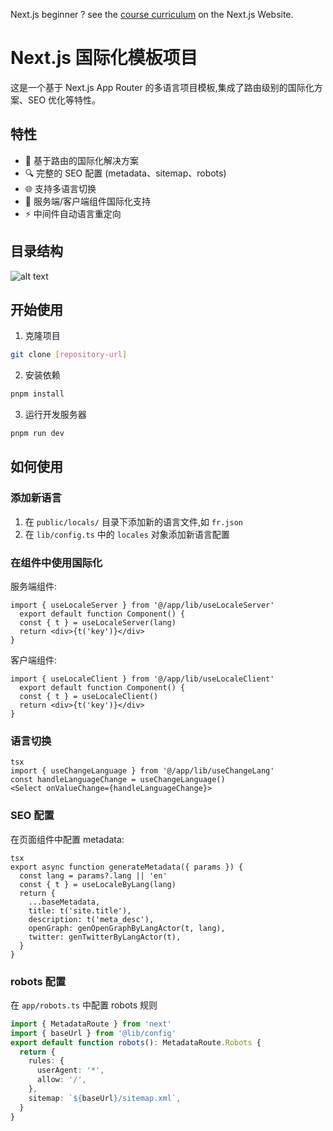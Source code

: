 <!-- markdownlint-disable -->

Next.js beginner ? see the [course curriculum](https://nextjs.org/learn) on the Next.js Website.

# Next.js 国际化模板项目

这是一个基于 Next.js App Router 的多语言项目模板,集成了路由级别的国际化方案、SEO 优化等特性。

## 特性

- 📖 基于路由的国际化解决方案
- 🔍 完整的 SEO 配置 (metadata、sitemap、robots)
- 🌐 支持多语言切换
- 🎯 服务端/客户端组件国际化支持
- ⚡️ 中间件自动语言重定向

## 目录结构

![alt text](image.png)

## 开始使用

1. 克隆项目

```bash
git clone [repository-url]
```

2. 安装依赖

```bash
pnpm install
```

3. 运行开发服务器

```bash
pnpm run dev
```


## 如何使用

### 添加新语言

1. 在 `public/locals/` 目录下添加新的语言文件,如 `fr.json`
2. 在 `lib/config.ts` 中的 `locales` 对象添加新语言配置

### 在组件中使用国际化

服务端组件:

```tsx
import { useLocaleServer } from '@/app/lib/useLocaleServer'
  export default function Component() {
  const { t } = useLocaleServer(lang)
  return <div>{t('key')}</div>
}
```

客户端组件:

```tsx
import { useLocaleClient } from '@/app/lib/useLocaleClient'
  export default function Component() {
  const { t } = useLocaleClient()
  return <div>{t('key')}</div>
}
```

### 语言切换

```
tsx
import { useChangeLanguage } from '@/app/lib/useChangeLang'
const handleLanguageChange = useChangeLanguage()
<Select onValueChange={handleLanguageChange}>
```


### SEO 配置

在页面组件中配置 metadata:

```
tsx
export async function generateMetadata({ params }) {
  const lang = params?.lang || 'en'
  const { t } = useLocaleByLang(lang)
  return {
    ...baseMetadata,
    title: t('site.title'),
    description: t('meta_desc'),
    openGraph: genOpenGraphByLangActor(t, lang),
    twitter: genTwitterByLangActor(t),
  }
}
```

### robots 配置

在 `app/robots.ts` 中配置 robots 规则

```ts
import { MetadataRoute } from 'next'
import { baseUrl } from '@lib/config'
export default function robots(): MetadataRoute.Robots {
  return {
    rules: {
      userAgent: '*',
      allow: '/',
    },
    sitemap: `${baseUrl}/sitemap.xml`,
  }
}
```
